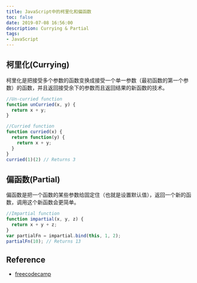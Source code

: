 ```yaml
---
title: JavaScript中的柯里化和偏函数
toc: false
date: 2019-07-08 16:56:00
description: Currying & Partial
tags:
- JavaScript
---
```

## 柯里化(Currying)

柯里化是把接受多个参数的函数变换成接受一个单一参数（最初函数的第一个参数）的函数，并且返回接受余下的参数而且返回结果的新函数的技术。

```js
//Un-curried function
function unCurried(x, y) {
  return x + y;
}

//Curried function
function curried(x) {
  return function(y) {
    return x + y;
  }
}
curried(1)(2) // Returns 3
```

## 偏函数(Partial)

偏函数是把一个函数的某些参数给固定住（也就是设置默认值），返回一个新的函数，调用这个新函数会更简单。

```js
//Impartial function
function impartial(x, y, z) {
  return x + y + z;
}
var partialFn = impartial.bind(this, 1, 2);
partialFn(10); // Returns 13
```

## Reference

- [freecodecamp](https://www.freecodecamp.org/)

